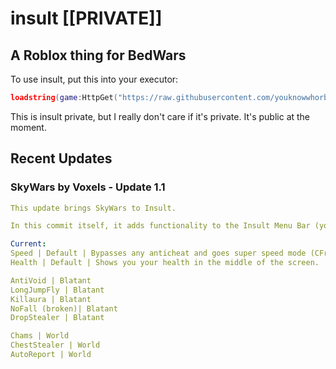 # insult [[PRIVATE]]
## A Roblox thing for BedWars

To use insult, put this into your executor:
```lua
loadstring(game:HttpGet("https://raw.githubusercontent.com/youknowwhorblx/insult/main/script.lua", true))()
```
This is insult private, but I really don't care if it's private. It's public at the moment.

## Recent Updates
### SkyWars by Voxels - Update 1.1
```yaml
This update brings SkyWars to Insult.

In this commit itself, it adds functionality to the Insult Menu Bar (you can find near the top right that says Insult Private)

Current:
Speed | Default | Bypasses any anticheat and goes super speed mode (CFrame). (Works better in first person or shift lock)
Health | Default | Shows you your health in the middle of the screen.

AntiVoid | Blatant
LongJumpFly | Blatant
Killaura | Blatant
NoFall (broken)| Blatant
DropStealer | Blatant

Chams | World
ChestStealer | World
AutoReport | World
```
